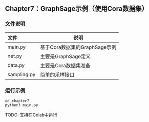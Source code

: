 ## Chapter7：GraphSage示例（使用Cora数据集）

### 文件说明

| 文件        | 说明                          |
| :---------- | ----------------------------- |
| main.py     | 基于Cora数据集的GraphSage示例 |
| net.py      | 主要是GraphSage定义           |
| data.py     | 主要是Cora数据集准备          |
| sampling.py | 简单的采样接口                |

### 运行示例

```shell
cd chapter7
python3 main.py
```

TODO: 支持在Colab中运行
